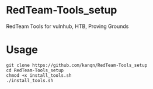 # RedTeam-Tools_setup
RedTeam Tools for vulnhub, HTB, Proving Grounds

# Usage

```
git clone https://github.com/kanqn/RedTeam-Tools_setup
cd RedTeam-Tools_setup
chmod +x install_tools.sh
./install_tools.sh
```
